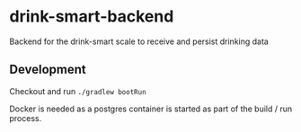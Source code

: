 # drink-smart-backend

Backend for the drink-smart scale to receive and persist drinking data

## Development

Checkout and run `./gradlew bootRun`

Docker is needed as a postgres container is started as part of the build / run process.
